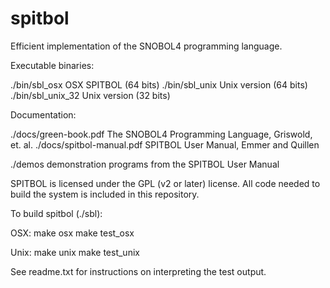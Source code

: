 spitbol
=======

Efficient implementation of the SNOBOL4 programming language.

Executable binaries:

./bin/sbl_osx		OSX SPITBOL	(64 bits)
./bin/sbl_unix		Unix version	(64 bits)
./bin/sbl_unix_32	Unix version	(32 bits)

Documentation:

./docs/green-book.pdf		The SNOBOL4 Programming Language, Griswold, et. al.
./docs/spitbol-manual.pdf	SPITBOL User Manual, Emmer and Quillen


./demos
	demonstration programs from the SPITBOL User Manual

SPITBOL is licensed under the GPL (v2 or later) license. All code needed to build the system is included in
this repository.

To build spitbol (./sbl):

OSX:
	make osx
	make test_osx

Unix:
	make unix
	make test_unix

See readme.txt for instructions on interpreting the test output.

